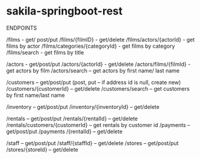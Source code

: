 # sakila-springboot-rest

ENDPOINTS

/films - get/ post/put
/films/{filmID}	- get/delete
/films/actors/{actorId} -	get films by actor
/films/categories/{categoryId} -	get films by category
/films/search - get films by title

/actors	- get/post/put
/actors/{actorId} - get/delete
/actors/films/{filmId} - get actors by film
/actors/search – get actors by first name/ last name

/customers – get/post/put (post, put – if address id is null, create new)
/customers/{customerId} – get/delete
/customers/search – get customers by first name/last name

/inventory – get/post/put
/inventory/{inventoryId} – get/delete

/rentals – get/post/put
/rentals/{rentalId} – get/delete
/rentals/customers/{customerId} – get rentals by customer id
/payments – get/post/put
/payments /{rentalId} – get/delete

/staff – get/post/put
/staff/{staffId} – get/delete
/stores – get/post/put
/stores/{storeId} – get/delete
